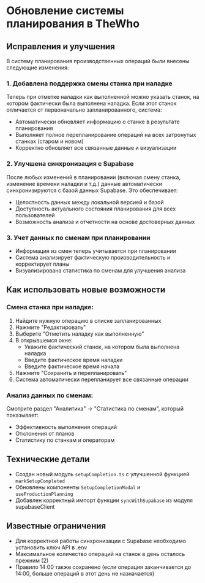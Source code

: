 # Обновление системы планирования в TheWho

## Исправления и улучшения

В систему планирования производственных операций были внесены следующие изменения:

### 1. Добавлена поддержка смены станка при наладке

Теперь при отметке наладки как выполненной можно указать станок, на котором фактически была выполнена наладка. 
Если этот станок отличается от первоначально запланированного, система:

- Автоматически обновляет информацию о станке в результате планирования
- Выполняет полное перепланирование операций на всех затронутых станках (старом и новом)
- Корректно обновляет все связанные данные и визуализации

### 2. Улучшена синхронизация с Supabase

После любых изменений в планировании (включая смену станка, изменение времени наладки и т.д.) 
данные автоматически синхронизируются с базой данных Supabase. Это обеспечивает:

- Целостность данных между локальной версией и базой
- Доступность актуального состояния планирования для всех пользователей
- Возможность анализа и отчетности на основе достоверных данных

### 3. Учет данных по сменам при планировании

- Информация из смен теперь учитывается при планировании
- Система анализирует фактическую производительность и корректирует планы
- Визуализирована статистика по сменам для улучшения анализа

## Как использовать новые возможности

### Смена станка при наладке:

1. Найдите нужную операцию в списке запланированных
2. Нажмите "Редактировать"
3. Выберите "Отметить наладку как выполненную"
4. В открывшемся окне:
   - Укажите фактический станок, на котором была выполнена наладка
   - Введите фактическое время наладки
   - Введите фактическое время начала
5. Нажмите "Сохранить и перепланировать"
6. Система автоматически перепланирует все связанные операции

### Анализ данных по сменам:

Смотрите раздел "Аналитика" -> "Статистика по сменам", который показывает:
- Эффективность выполнения операций
- Отклонения от планов
- Статистику по станкам и операторам

## Технические детали

- Создан новый модуль `setupCompletion.ts` с улучшенной функцией `markSetupCompleted`
- Обновлены компоненты `SetupCompletionModal` и `useProductionPlanning`
- Добавлен корректный импорт функции `syncWithSupabase` из модуля supabaseClient

## Известные ограничения

- Для корректной работы синхронизации с Supabase необходимо установить ключ API в .env 
- Максимальное количество операций на станок в день осталось прежним (2)
- Правило 14:00 также сохранено (если операция заканчивается до 14:00, больше операций в этот день не назначается)
